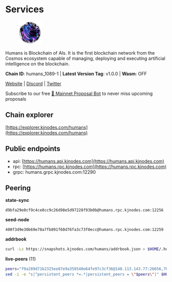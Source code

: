 # Services

<figure><img src="https://raw.githubusercontent.com/kj89/cosmos-images/main/logos/humans.png" alt=""><figcaption></figcaption></figure>

Humans is Blockchain of AIs. It is the first blockchain network  from the Cosmos ecosystem capable of managing, deploying and  executing artificial intelligence on the blockchain.

**Chain ID**: humans_1089-1 | **Latest Version Tag**: v1.0.0 | **Wasm**: OFF

[Website](https://humans.ai) | [Discord](https://discord.gg/humansdotai) | [Twitter](https://twitter.com/humansdotai)



Subscribe to our free [🤖 Mainnet Proposal Bot](https://t.me/kjnodes_proposal_bot) to never miss upcoming proposals


## Chain explorer
[https://explorer.kjnodes.com/humans](https://explorer.kjnodes.com/humans)

## Public endpoints

* api: [https://humans.api.kjnodes.com](https://humans.api.kjnodes.com)
* rpc: [https://humans.rpc.kjnodes.com](https://humans.rpc.kjnodes.com)
* grpc: humans.grpc.kjnodes.com:12290

## Peering

**state-sync**

```text
d9bfa29e0cf9c4ce0cc9c26d98e5d97228f93b0b@humans.rpc.kjnodes.com:12256
```

**seed-node**

```text
400f3d9e30b69e78a7fb891f60d76fa3c73f0ecc@humans.rpc.kjnodes.com:12259
```

**addrbook**
```bash
curl -Ls https://snapshots.kjnodes.com/humans/addrbook.json > $HOME/.humansd/config/addrbook.json
```

**live-peers** (11)
```bash
peers="f9a289d71b2325ee87e9a358540e64fe97c3cf36@148.113.143.77:26656,7889ee17b291451155190d40426e6154be4e1abc@135.181.142.60:15608,5e51671241340f1d1e1409a9e0cc4474820bf782@65.109.116.151:17656,7fe9fed5e1e07692c332ea38ff4ef5ad2ee0248c@138.201.121.185:26690,aad2aadbe97cca1079d983f213ea90805e9fe765@162.55.145.72:26656,dc4c999d252b1cf99a341b3e6e752bd173c0fabf@51.89.195.66:28656,8204f0ddbb462749703a58ad6e4e57c5ea5a3379@193.34.212.99:26656,2b882f794ed974031b5b435fbf1a755b668d7529@178.23.126.79:26656,f913050241ce5fd49ea3783ed21724ad05db7291@65.109.125.235:26656,f9344349e8435362bc7f21f67b9b61d2f1d6891b@152.32.174.173:26656,d9bfa29e0cf9c4ce0cc9c26d98e5d97228f93b0b@65.109.88.38:12256"
sed -i -e "s|^persistent_peers *=.*|persistent_peers = \"$peers\"|" $HOME/.humansd/config/config.toml
```
